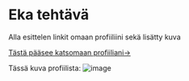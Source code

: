 # Eka tehtävä

Alla esittelen linkit omaan profiiliini sekä lisätty kuva

[Tästä pääsee katsomaan profiiliani->](https://github.com/NicklasHH)

Tässä kuva profiilista:
![image](https://github.com/NicklasHH/Linux-palvelimet/assets/117033936/612f245a-8ec4-4b5b-948a-03b60bbe52b4)
